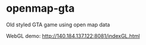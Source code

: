 openmap-gta
===========

Old styled GTA game using open map data

WebGL demo: http://140.184.137.122:8081/indexGL.html
